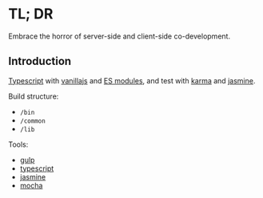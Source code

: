 # TL; DR

Embrace the horror of server-side and client-side co-development.

## Introduction

[Typescript]() with [vanillajs]() and [ES modules](), and test with [karma]() and [jasmine]().

Build structure:

* `/bin`
* `/common`
* `/lib`

Tools:

* [gulp]()
* [typescript]()
* [jasmine]()
* [mocha]()